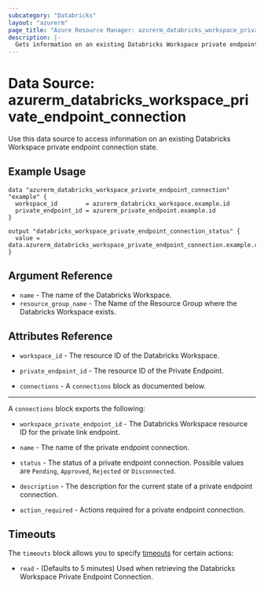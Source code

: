 ```yaml
---
subcategory: "Databricks"
layout: "azurerm"
page_title: "Azure Resource Manager: azurerm_databricks_workspace_private_endpoint_connection"
description: |-
  Gets information on an existing Databricks Workspace private endpoint connection state
---
```


# Data Source: azurerm_databricks_workspace_private_endpoint_connection

Use this data source to access information on an existing Databricks Workspace private endpoint connection state.

## Example Usage

```hcl
data "azurerm_databricks_workspace_private_endpoint_connection" "example" {
  workspace_id        = azurerm_databricks_workspace.example.id
  private_endpoint_id = azurerm_private_endpoint.example.id
}

output "databricks_workspace_private_endpoint_connection_status" {
  value = data.azurerm_databricks_workspace_private_endpoint_connection.example.connections.0.status
}
```

## Argument Reference

* `name` - The name of the Databricks Workspace.
* `resource_group_name` - The Name of the Resource Group where the Databricks Workspace exists.

## Attributes Reference

* `workspace_id` - The resource ID of the Databricks Workspace.

* `private_endpoint_id` - The resource ID of the Private Endpoint.

* `connections` - A `connections` block as documented below.

---

A `connections` block exports the following:

* `workspace_private_endpoint_id` - The Databricks Workspace resource ID for the private link endpoint.

* `name` - The name of the private endpoint connection.

* `status` - The status of a private endpoint connection. Possible values are `Pending`, `Approved`, `Rejected` or `Disconnected`.

* `description` - The description for the current state of a private endpoint connection.

* `action_required` - Actions required for a private endpoint connection.


## Timeouts

The `timeouts` block allows you to specify [timeouts](https://www.terraform.io/language/resources/syntax#operation-timeouts) for certain actions:

* `read` - (Defaults to 5 minutes) Used when retrieving the Databricks Workspace Private Endpoint Connection.
